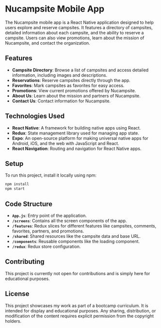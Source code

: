 # Nucampsite Mobile App

The Nucampsite mobile app is a React Native application designed to help users explore and reserve campsites. It features a directory of campsites, detailed information about each campsite, and the ability to reserve a campsite. Users can also view promotions, learn about the mission of Nucampsite, and contact the organization.

## Features

-   **Campsite Directory**: Browse a list of campsites and access detailed information, including images and descriptions.
-   **Reservations**: Reserve campsites directly through the app.
-   **Favorites**: Mark campsites as favorites for easy access.
-   **Promotions**: View current promotions offered by Nucampsite.
-   **About Us**: Learn about the mission and partners of Nucampsite.
-   **Contact Us**: Contact information for Nucampsite.

## Technologies Used

-   **React Native**: A framework for building native apps using React.
-   **Redux**: State management library used for managing app state.
-   **Expo**: An open-source platform for making universal native apps for Android, iOS, and the web with JavaScript and React.
-   **React Navigation**: Routing and navigation for React Native apps.

## Setup

To run this project, install it locally using npm:

```bash
npm install
npm start
```

## Code Structure

-   **`App.js`**: Entry point of the application.
-   **`/screens`**: Contains all the screen components of the app.
-   **`/features`**: Redux slices for different features like campsites, comments, favorites, partners, and promotions.
-   **`/shared`**: Shared resources like the campsite data and base URL.
-   **`/components`**: Reusable components like the loading component.
-   **`/redux`**: Redux store configuration.

## Contributing

This project is currently not open for contributions and is simply here for educational purposes.

## License

This project showcases my work as part of a bootcamp curriculum. It is intended for display and educational purposes. Any sharing, distribution, or modification of the content requires explicit permission from the copyright holders.
